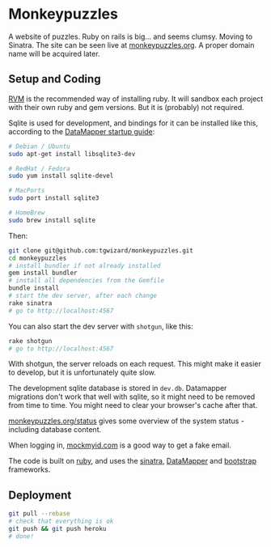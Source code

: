 # Monkeypuzzles

A website of puzzles. Ruby on rails is big... and seems clumsy. Moving to
Sinatra. The site can be seen live at
[monkeypuzzles.org](http://monkeypuzzles.org).  A proper
domain name will be acquired later.

## Setup and Coding

[RVM](https://rvm.io/) is the recommended way of installing ruby. It will
sandbox each project with their own ruby and gem versions. But it is (probably)
not required.

Sqlite is used for development, and bindings for it can be installed like this,
according to the [DataMapper startup
guide](http://datamapper.org/getting-started.html):

~~~ bash
# Debian / Ubuntu
sudo apt-get install libsqlite3-dev

# RedHat / Fedora
sudo yum install sqlite-devel

# MacPorts
sudo port install sqlite3

# HomeBrew
sudo brew install sqlite
~~~

Then:

~~~ bash
git clone git@github.com:tgwizard/monkeypuzzles.git
cd monkeypuzzles
# install bundler if not already installed
gem install bundler
# install all dependencies from the Gemfile
bundle install
# start the dev server, after each change
rake sinatra
# go to http://localhost:4567
~~~

You can also start the dev server with `shotgun`, like this:

~~~ bash
rake shotgun
# go to http://localhost:4567
~~~

With shotgun, the server reloads on each request. This might make it easier to
develop, but it is unfortunately quite slow.

The development sqlite database is stored in `dev.db`. Datamapper migrations
don't work that well with sqlite, so it might need to be removed from time to
time. You might need to clear your browser's cache after that.

[monkeypuzzles.org/status](http://monkeypuzzles.org/status) gives some overview
of the system status - including database content.

When logging in, [mockmyid.com](http://mockmyid.com) is a good way to get a
fake email.

The code is built on [ruby](http://www.ruby-lang.org/en/), and uses the
[sinatra](http://sinatrarb.com), [DataMapper](http://datamapper.org) and
[bootstrap](http://twitter.github.com/bootstrap) frameworks.

## Deployment

~~~ bash
git pull --rebase
# check that everything is ok
git push && git push heroku
# done!
~~~
